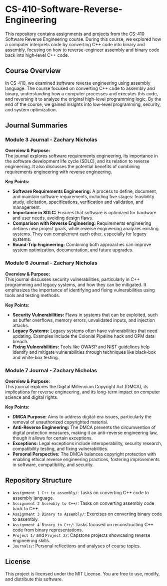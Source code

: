 # CS-410-Software-Reverse-Engineering

This repository contains assignments and projects from the CS-410 Software Reverse Engineering course. During this course, we explored how a computer interprets code by converting C++ code into binary and assembly, focusing on how to reverse-engineer assembly and binary code back into high-level C++ code.

## Course Overview

In CS-410, we examined software reverse engineering using assembly language. The course focused on converting C++ code to assembly and binary, understanding how a computer processes and executes this code, and reversing it to analyze the original high-level programming logic. By the end of the course, we gained insights into low-level programming, security, and system optimization.

## Journal Summaries

### **Module 3 Journal - Zachary Nicholas**

**Overview & Purpose:**  
The journal explores software requirements engineering, its importance in the software development life cycle (SDLC), and its relation to reverse engineering. It also discusses the potential benefits of combining requirements engineering with reverse engineering.

**Key Points:**

- **Software Requirements Engineering:** A process to define, document, and maintain software requirements, including five stages: feasibility study, elicitation, specifications, verification and validation, and management.
- **Importance in SDLC:** Ensures that software is optimized for hardware and user needs, avoiding design flaws.
- **Comparison with Reverse Engineering:** Requirements engineering defines new project goals, while reverse engineering analyzes existing systems. They can complement each other, especially for legacy systems.
- **Round-Trip Engineering:** Combining both approaches can improve system optimization, documentation, and future upgrades.

### **Module 6 Journal - Zachary Nicholas**

**Overview & Purpose:**  
This journal discusses security vulnerabilities, particularly in C++ programming and legacy systems, and how they can be mitigated. It emphasizes the importance of identifying and fixing vulnerabilities using tools and testing methods.

**Key Points:**

- **Security Vulnerabilities:** Flaws in systems that can be exploited, such as buffer overflows, memory errors, unvalidated inputs, and injection attacks.
- **Legacy Systems:** Legacy systems often have vulnerabilities that need updating. Examples include the Colonial Pipeline hack and OPM data breach.
- **Fixing Vulnerabilities:** Tools like OWASP and NIST guidelines help identify and mitigate vulnerabilities through techniques like black-box and white-box testing.

### **Module 7 Journal - Zachary Nicholas**

**Overview & Purpose:**  
This journal explores the Digital Millennium Copyright Act (DMCA), its implications for reverse engineering, and its long-term impact on computer science and digital rights.

**Key Points:**

- **DMCA Purpose:** Aims to address digital-era issues, particularly the removal of unauthorized copyrighted material.
- **Anti-Reverse Engineering:** The DMCA prevents the circumvention of digital protection measures, making it an anti-reverse engineering law, though it allows for certain exceptions.
- **Exceptions:** Legal exceptions include interoperability, security research, compatibility testing, and fixing vulnerabilities.
- **Personal Perspective:** The DMCA balances copyright protection with enabling ethical reverse engineering practices, fostering improvements in software, compatibility, and security.

## Repository Structure

- `Assignment 1 C++ to assembly/`: Tasks on converting C++ code to assembly language.
- `Assignment 2 Assembly to C++/`: Tasks on converting assembly code back to C++.
- `Assignment 3 Binary to Assembly/`: Exercises on converting binary code to assembly.
- `Assignment 4 Binary to C++/`: Tasks focused on reconstructing C++ code from binary representations.
- `Project 1/` and `Project 2/`: Capstone projects showcasing reverse engineering skills.
- `Journals/`: Personal reflections and analyses of course topics.

## License
This project is licensed under the MIT License. You are free to use, modify, and distribute this software.

